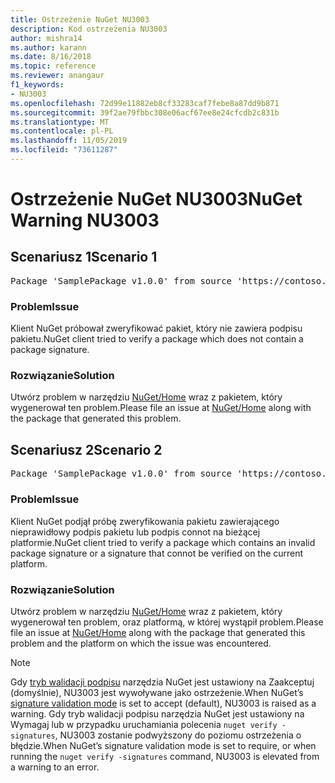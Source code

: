 ```yaml
---
title: Ostrzeżenie NuGet NU3003
description: Kod ostrzeżenia NU3003
author: mishra14
ms.author: karann
ms.date: 8/16/2018
ms.topic: reference
ms.reviewer: anangaur
f1_keywords:
- NU3003
ms.openlocfilehash: 72d99e11882eb8cf33283caf7febe8a87dd9b871
ms.sourcegitcommit: 39f2ae79fbbc308e06acf67ee8e24cfcdb2c831b
ms.translationtype: MT
ms.contentlocale: pl-PL
ms.lasthandoff: 11/05/2019
ms.locfileid: "73611287"
---
```

# <a name="nuget-warning-nu3003"></a><span data-ttu-id="f231d-103">Ostrzeżenie NuGet NU3003</span><span class="sxs-lookup"><span data-stu-id="f231d-103">NuGet Warning NU3003</span></span>

## <a name="scenario-1"></a><span data-ttu-id="f231d-104">Scenariusz 1</span><span class="sxs-lookup"><span data-stu-id="f231d-104">Scenario 1</span></span>

<pre>Package 'SamplePackage v1.0.0' from source 'https://contoso.com/index.json': The package is not signed. Unable to verify signature from an unsigned package.</pre>

### <a name="issue"></a><span data-ttu-id="f231d-105">Problem</span><span class="sxs-lookup"><span data-stu-id="f231d-105">Issue</span></span>

<span data-ttu-id="f231d-106">Klient NuGet próbował zweryfikować pakiet, który nie zawiera podpisu pakietu.</span><span class="sxs-lookup"><span data-stu-id="f231d-106">NuGet client tried to verify a package which does not contain a package signature.</span></span>


### <a name="solution"></a><span data-ttu-id="f231d-107">Rozwiązanie</span><span class="sxs-lookup"><span data-stu-id="f231d-107">Solution</span></span>

<span data-ttu-id="f231d-108">Utwórz problem w narzędziu [NuGet/Home](https://github.com/NuGet/Home/issues) wraz z pakietem, który wygenerował ten problem.</span><span class="sxs-lookup"><span data-stu-id="f231d-108">Please file an issue at [NuGet/Home](https://github.com/NuGet/Home/issues) along with the package that generated this problem.</span></span>



## <a name="scenario-2"></a><span data-ttu-id="f231d-109">Scenariusz 2</span><span class="sxs-lookup"><span data-stu-id="f231d-109">Scenario 2</span></span>

<pre>Package 'SamplePackage v1.0.0' from source 'https://contoso.com/index.json': The package signature is invalid or cannot be verified on this platform.</pre>

### <a name="issue"></a><span data-ttu-id="f231d-110">Problem</span><span class="sxs-lookup"><span data-stu-id="f231d-110">Issue</span></span>

<span data-ttu-id="f231d-111">Klient NuGet podjął próbę zweryfikowania pakietu zawierającego nieprawidłowy podpis pakietu lub podpis connot na bieżącej platformie.</span><span class="sxs-lookup"><span data-stu-id="f231d-111">NuGet client tried to verify a package which contains an invalid package signature or a signature that connot be verified on the current platform.</span></span>


### <a name="solution"></a><span data-ttu-id="f231d-112">Rozwiązanie</span><span class="sxs-lookup"><span data-stu-id="f231d-112">Solution</span></span>

<span data-ttu-id="f231d-113">Utwórz problem w narzędziu [NuGet/Home](https://github.com/NuGet/Home/issues) wraz z pakietem, który wygenerował ten problem, oraz platformą, w której wystąpił problem.</span><span class="sxs-lookup"><span data-stu-id="f231d-113">Please file an issue at [NuGet/Home](https://github.com/NuGet/Home/issues) along with the package that generated this problem and the platform on which the issue was encountered.</span></span>

> [!Note]
> <span data-ttu-id="f231d-114">Gdy [tryb walidacji podpisu](https://docs.microsoft.com/nuget/consume-packages/installing-signed-packages#configure-package-signature-requirements) narzędzia NuGet jest ustawiony na Zaakceptuj (domyślnie), NU3003 jest wywoływane jako ostrzeżenie.</span><span class="sxs-lookup"><span data-stu-id="f231d-114">When NuGet’s [signature validation mode](https://docs.microsoft.com/nuget/consume-packages/installing-signed-packages#configure-package-signature-requirements) is set to accept (default), NU3003 is raised as a warning.</span></span> <span data-ttu-id="f231d-115">Gdy tryb walidacji podpisu narzędzia NuGet jest ustawiony na Wymagaj lub w przypadku uruchamiania polecenia `nuget verify -signatures`, NU3003 zostanie podwyższony do poziomu ostrzeżenia o błędzie.</span><span class="sxs-lookup"><span data-stu-id="f231d-115">When NuGet’s signature validation mode is set to require, or when running the `nuget verify -signatures` command, NU3003 is elevated from a warning to an error.</span></span> 

